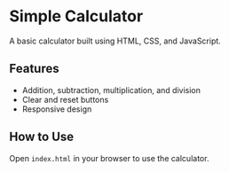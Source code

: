 # Simple Calculator
A basic calculator built using HTML, CSS, and JavaScript.

## Features
- Addition, subtraction, multiplication, and division
- Clear and reset buttons
- Responsive design

## How to Use
Open `index.html` in your browser to use the calculator.

